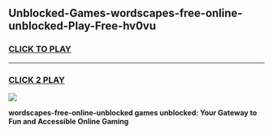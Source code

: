 
## Unblocked-Games-wordscapes-free-online-unblocked-Play-Free-hv0vu
<h3>
<a href="https://premium76.site?title=wordscapes-free-online-unblocked&ref=21A">CLICK TO PLAY</a></h3>
<hr>

<h3>
<a href="https://premium76.site?title=wordscapes-free-online-unblocked&ref=21A">CLICK 2 PLAY</a>
  
</h3>

<a href="https://premium76.site?title=wordscapes-free-online-unblocked&ref=21A"><img src="https://clearcache.store/games.png"></a>


**wordscapes-free-online-unblocked games unblocked: Your Gateway to Fun and Accessible Online Gaming**
